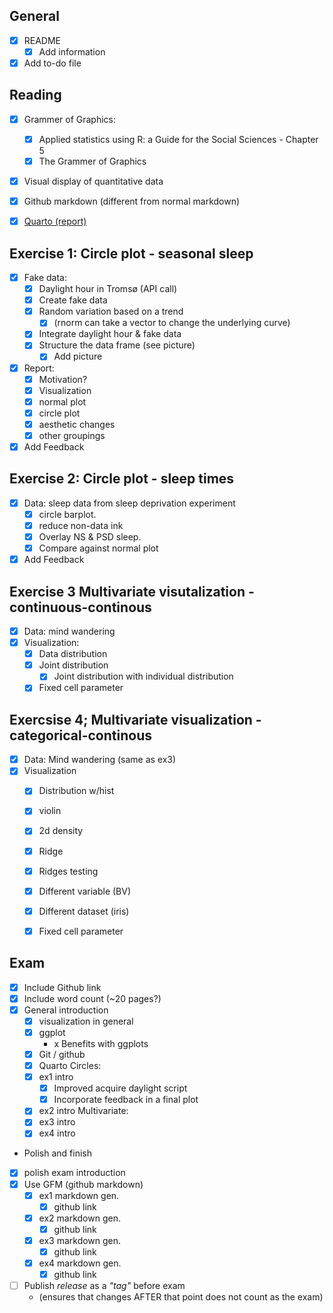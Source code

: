 ## General
-   [x] README
    -   [x] Add information
-   [x] Add to-do file

## Reading
-   [x] Grammer of Graphics:
    -   [x] Applied statistics using R: a Guide for the Social Sciences - Chapter 5
    -   [x] The Grammer of Graphics 
-   [x] Visual display of quantitative data
-   [x] Github markdown (different from normal markdown)
-   [x] [Quarto (report)](https://quarto.org/)


## Exercise 1: Circle plot - seasonal sleep
-   [x] Fake data:
    -   [x] Daylight hour in Tromsø (API call)
    -   [x] Create fake data
    -   [x] Random variation based on a trend
      -   [x] (rnorm can take a vector to change the underlying curve)
    -   [x] Integrate daylight hour & fake data
    -   [x] Structure the data frame (see picture)
        -   [x] Add picture
-   [x] Report: 
    - [x] Motivation?
    -   [x] Visualization
    - [x] normal plot
    -   [x] circle plot
    - [x] aesthetic changes
    -   [x] other groupings
- [x] Add Feedback

## Exercise 2: Circle plot - sleep times
- [x] Data: sleep data from sleep deprivation experiment
	- [x] circle barplot. 
	- [x] reduce non-data ink
	- [x] Overlay NS & PSD sleep. 
	- [x] Compare against normal plot
- [x] Add Feedback

## Exercise 3 Multivariate visutalization - continuous-continous
- [x] Data: mind wandering
- [x] Visualization:
  - [x] Data distribution
  - [x] Joint distribution
    - [x] Joint distribution with individual distribution
  - [x] Fixed cell parameter

## Exercsise 4; Multivariate visualization - categorical-continous
- [x] Data: Mind wandering (same as ex3)
- [x] Visualization 
  - [x] Distribution w/hist
  - [x] violin
  - [x] 2d density
  - [x] Ridge
  - [x] Ridges testing
  - [x] Different variable (BV)
  - [x] Different dataset (iris)
  - [x] Fixed cell parameter


## Exam 
- [x] Include Github link
- [x] Include word count (~20 pages?)
- [x] General introduction
  - [x] visualization in general
  - [x] ggplot
    - x Benefits with ggplots
  - [x] Git / github
  - [x] Quarto
  Circles:
  - [x] ex1 intro
    - [x] Improved acquire daylight script
    - [x] Incorporate feedback in a final plot
  - [x] ex2 intro
  Multivariate: 
  - [x] ex3 intro
  - [x] ex4 intro

- Polish and finish
- [x] polish exam introduction 
- [x] Use GFM (github markdown) 
  - [x] ex1 markdown gen. 
    - [x] github link
  - [x] ex2 markdown gen.
    - [x] github link
  - [x] ex3 markdown gen.
    - [x] github link
  - [x] ex4 markdown gen.
    - [x] github link
- [ ] Publish *release* as a *"tag"* before exam 
  - (ensures that changes AFTER that point does not count as the exam)


